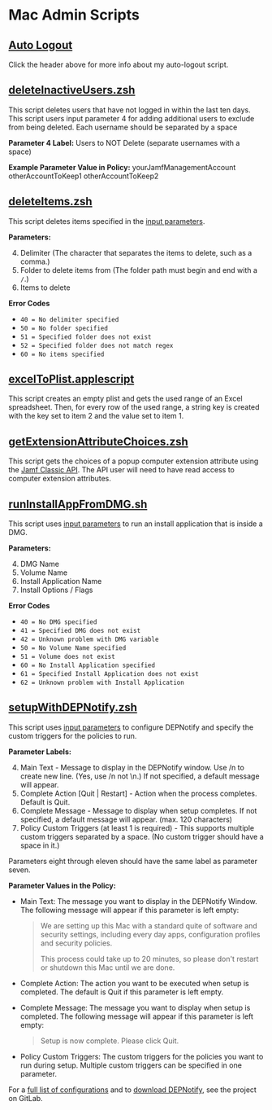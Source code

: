 # Mac Admin Scripts

## [Auto Logout](https://github.com/SKeenan07/mac-admin-scripts/tree/main/auto-logout)

Click the header above for more info about my auto-logout script. 

## [deleteInactiveUsers.zsh](https://github.com/SKeenan07/mac-admin-scripts/blob/main/deleteInactiveUsers.zsh)

This script deletes users that have not logged in within the last ten days. This script users input parameter 4 for adding additional users to exclude from being deleted. Each username should be separated by a space

**Parameter 4 Label:** Users to NOT Delete (separate usernames with a space)

**Example Parameter Value in Policy:** yourJamfManagementAccount otherAccountToKeep1 otherAccountToKeep2

## [deleteItems.zsh](https://github.com/SKeenan07/mac-admin-scripts/blob/main/deleteItems.zsh)

This script deletes items specified in the [input parameters](https://www.jamf.com/jamf-nation/articles/146/script-parameters).

**Parameters:**

4. Delimiter (The character that separates the items to delete, such as a comma.)
5. Folder to delete items from (The folder path must begin and end with a `/`.)
6. Items to delete

**Error Codes**

- `40 = No delimiter specified`
- `50 = No folder specified`
- `51 = Specified folder does not exist`
- `52 = Specified folder does not match regex`
- `60 = No items specified`

## [excelToPlist.applescript](https://github.com/SKeenan07/mac-admin-scripts/blob/main/excelToPlist.applescript)

This script creates an empty plist and gets the used range of an Excel spreadsheet. Then, for every row of the used range, a string key is created with the key set to item 2 and the value set to item 1. 

## [getExtensionAttributeChoices.zsh](https://github.com/SKeenan07/mac-admin-scripts/blob/main/getExtensionAttributeChoices.zsh)

This script gets the choices of a popup computer extension attribute using the [Jamf Classic API](https://www.jamf.com/developers/apis/classic/). The API user will need to have read access to computer extension attributes. 

## [runInstallAppFromDMG.sh](https://github.com/SKeenan07/mac-admin-scripts/blob/main/runInstallAppFromDMG.sh)

This script uses [input parameters](https://www.jamf.com/jamf-nation/articles/146/script-parameters) to run an install application that is inside a DMG. 

**Parameters:**

4. DMG Name
5. Volume Name
6. Install Application Name
7. Install Options / Flags

**Error Codes**

- `40 = No DMG specified`
- `41 = Specified DMG does not exist`
- `42 = Unknown problem with DMG variable`
- `50 = No Volume Name specified`
- `51 = Volume does not exist`
- `60 = No Install Application specified`
- `61 = Specified Install Application does not exist`
- `62 = Unknown problem with Install Application`

## [setupWithDEPNotify.zsh](https://github.com/SKeenan07/mac-admin-scripts/blob/main/setupWithDEPNotify.zsh)

This script uses [input parameters](https://www.jamf.com/jamf-nation/articles/146/script-parameters) to configure DEPNotify and specify the custom triggers for the policies to run.

**Parameter Labels:**

4. Main Text - Message to display in the DEPNotify window. Use /n to create new line. (Yes, use /n not \n.) If not specified, a default message will appear.
5. Complete Action [Quit | Restart] - Action when the process completes. Default is Quit.
6. Complete Message - Message to display when setup completes. If not specified, a default message will appear. (max. 120 characters)
7. Policy Custom Triggers (at least 1 is required) - This supports multiple custom triggers separated by a space. (No custom trigger should have a space in it.)

Parameters eight through eleven should have the same label as parameter seven.

**Parameter Values in the Policy:**

- Main Text: The message you want to display in the DEPNotify Window. The following message will appear if this parameter is left empty:

  > We are setting up this Mac with a standard quite of software and security settings, including every day apps, configuration profiles and security policies. 
  >
  > This process could take up to 20 minutes, so please don't restart or shutdown this Mac until we are done.
  
- Complete Action: The action you want to be executed when setup is completed. The default is Quit if this parameter is left empty. 
- Complete Message: The message you want to display when setup is completed. The following message will appear if this parameter is left empty: 

  > Setup is now complete. Please click Quit.
  
- Policy Custom Triggers: The custom triggers for the policies you want to run during setup. Multiple custom triggers can be specified in one parameter. 

For a [full list of configurations](https://gitlab.com/Mactroll/DEPNotify) and to [download DEPNotify](https://gitlab.com/Mactroll/DEPNotify/-/releases), see the project on GitLab. 
